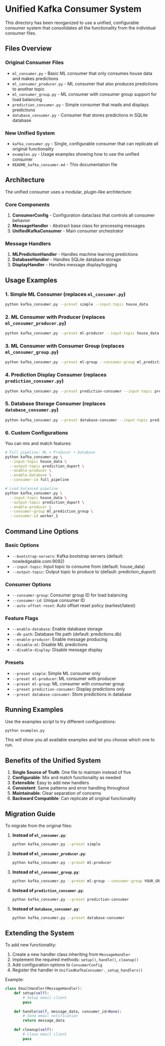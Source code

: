 # Unified Kafka Consumer System

This directory has been reorganized to use a unified, configurable consumer system that consolidates all the functionality from the individual consumer files.

## Files Overview

### Original Consumer Files
- `ml_consumer.py` - Basic ML consumer that only consumes house data and makes predictions
- `ml_consumer_producer.py` - ML consumer that also produces predictions to another topic  
- `ml_consumer_group.py` - ML consumer with consumer group support for load balancing
- `prediction_consumer.py` - Simple consumer that reads and displays predictions
- `database_consumer.py` - Consumer that stores predictions in SQLite database

### New Unified System
- `kafka_consumer.py` - Single, configurable consumer that can replicate all original functionality
- `examples.py` - Usage examples showing how to use the unified consumer
- `README_kafka_consumer.md` - This documentation file

## Architecture

The unified consumer uses a modular, plugin-like architecture:

### Core Components

1. **ConsumerConfig** - Configuration dataclass that controls all consumer behavior
2. **MessageHandler** - Abstract base class for processing messages
3. **UnifiedKafkaConsumer** - Main consumer orchestrator

### Message Handlers

1. **MLPredictionHandler** - Handles machine learning predictions
2. **DatabaseHandler** - Handles SQLite database storage
3. **DisplayHandler** - Handles message display/logging

## Usage Examples

### 1. Simple ML Consumer (replaces `ml_consumer.py`)
```bash
python kafka_consumer.py --preset simple --input-topic house_data
```

### 2. ML Consumer with Producer (replaces `ml_consumer_producer.py`)
```bash
python kafka_consumer.py --preset ml-producer --input-topic house_data --output-topic prediction_duport
```

### 3. ML Consumer with Consumer Group (replaces `ml_consumer_group.py`)
```bash
python kafka_consumer.py --preset ml-group --consumer-group ml_prediction_group --consumer-id consumer_1
```

### 4. Prediction Display Consumer (replaces `prediction_consumer.py`)
```bash
python kafka_consumer.py --preset prediction-consumer --input-topic prediction_duport
```

### 5. Database Storage Consumer (replaces `database_consumer.py`)
```bash
python kafka_consumer.py --preset database-consumer --input-topic prediction_duport --db-path predictions.db
```

### 6. Custom Configurations

You can mix and match features:

```bash
# Full pipeline: ML + Producer + Database
python kafka_consumer.py \
  --input-topic house_data \
  --output-topic prediction_duport \
  --enable-producer \
  --enable-database \
  --consumer-id full_pipeline

# Load balanced pipeline
python kafka_consumer.py \
  --input-topic house_data \
  --output-topic prediction_duport \
  --enable-producer \
  --consumer-group ml_prediction_group \
  --consumer-id worker_1
```

## Command Line Options

### Basic Options
- `--bootstrap-servers`: Kafka bootstrap servers (default: nowledgeable.com:9092)
- `--input-topic`: Input topic to consume from (default: house_data)
- `--output-topic`: Output topic to produce to (default: prediction_duport)

### Consumer Options
- `--consumer-group`: Consumer group ID for load balancing
- `--consumer-id`: Unique consumer ID
- `--auto-offset-reset`: Auto offset reset policy (earliest/latest)

### Feature Flags
- `--enable-database`: Enable database storage
- `--db-path`: Database file path (default: predictions.db)
- `--enable-producer`: Enable message producing
- `--disable-ml`: Disable ML predictions
- `--disable-display`: Disable message display

### Presets
- `--preset simple`: Simple ML consumer only
- `--preset ml-producer`: ML consumer with producer
- `--preset ml-group`: ML consumer with consumer group
- `--preset prediction-consumer`: Display predictions only
- `--preset database-consumer`: Store predictions in database

## Running Examples

Use the examples script to try different configurations:

```bash
python examples.py
```

This will show you all available examples and let you choose which one to run.

## Benefits of the Unified System

1. **Single Source of Truth**: One file to maintain instead of five
2. **Configurable**: Mix and match functionality as needed
3. **Extensible**: Easy to add new handlers
4. **Consistent**: Same patterns and error handling throughout
5. **Maintainable**: Clear separation of concerns
6. **Backward Compatible**: Can replicate all original functionality

## Migration Guide

To migrate from the original files:

1. **Instead of `ml_consumer.py`**:
   ```bash
   python kafka_consumer.py --preset simple
   ```

2. **Instead of `ml_consumer_producer.py`**:
   ```bash
   python kafka_consumer.py --preset ml-producer
   ```

3. **Instead of `ml_consumer_group.py`**:
   ```bash
   python kafka_consumer.py --preset ml-group --consumer-group YOUR_GROUP --consumer-id YOUR_ID
   ```

4. **Instead of `prediction_consumer.py`**:
   ```bash
   python kafka_consumer.py --preset prediction-consumer
   ```

5. **Instead of `database_consumer.py`**:
   ```bash
   python kafka_consumer.py --preset database-consumer
   ```

## Extending the System

To add new functionality:

1. Create a new handler class inheriting from `MessageHandler`
2. Implement the required methods: `setup()`, `handle()`, `cleanup()`
3. Add configuration options to `ConsumerConfig`
4. Register the handler in `UnifiedKafkaConsumer._setup_handlers()`

Example:
```python
class EmailHandler(MessageHandler):
    def setup(self):
        # Setup email client
        pass
    
    def handle(self, message_data, consumer_id=None):
        # Send email notification
        return message_data
    
    def cleanup(self):
        # Close email client
        pass
```